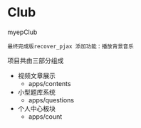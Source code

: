 # Club
myepClub

    最终完成版recover_pjax 添加功能：播放背景音乐

项目共由三部分组成
- 视频文章展示
   - apps/contents
-  小型题库系统
    - apps/questions
- 个人中心板块
    - apps/count